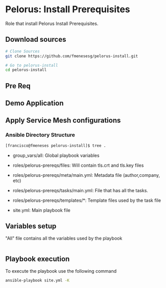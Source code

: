 # Pelorus: Install Prerequisites

Role that install Pelorus Install Prerequisites.

## Download sources

```bash
# Clone Sources
git clone https://github.com/fmenesesg/pelorus-install.git

# Go to pelorus-install
cd pelorus-install
```

## Pre Req



## Demo Application



## Apply Service Mesh configurations


### Ansible Directory Structure

```bash
[francisco@fmeneses pelorus-install]$ tree .


```

* group_vars/all: Global playbook variables

* roles/pelorus-prereqs/files: Will contain tls.crt and tls.key files

* roles/pelorus-prereqs/meta/main.yml: Metadata file (author,company, etc)

* roles/pelorus-prereqs/tasks/main.yml: File that has all the tasks.

* roles/pelorus-prereqs/templates/*: Template files used by the task file

* site.yml: Main playbook file


## Variables setup

"All" file contains all the variables used by the playbook

```yaml

```

## Playbook execution

To execute the playbook use the following command

```bash
ansible-playbook site.yml -K
```
